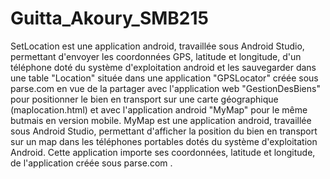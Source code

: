 # Guitta_Akoury_SMB215
SetLocation est une application android, travaillée sous Android Studio, permettant d'envoyer les coordonnées GPS, latitude et longitude, d'un téléphone doté du système d'exploitation android et les sauvegarder dans une table "Location" située dans une application "GPSLocator" créée sous parse.com en vue de la partager avec l'application web "GestionDesBiens" pour positionner le bien en transport sur une carte géographique (maplocation.html) et avec l'application android "MyMap" pour le même butmais en version mobile.
MyMap est une application android, travaillée sous Android Studio, permettant d'afficher la position du bien en transport sur un map dans les téléphones portables dotés du système d'exploitation Android. Cette application importe ses coordonnées, latitude et longitude, de l'application créée sous parse.com . 
